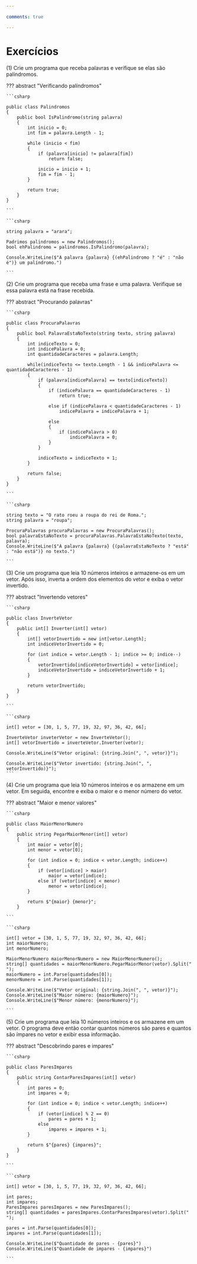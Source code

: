 ```yaml
---

comments: true

---
```


# **Exercícios**

(1) Crie um programa que receba palavras e verifique se elas são palíndromos.

??? abstract "Verificando palíndromos"

    ```csharp
    
    public class Palindromos
    {
        public bool IsPalindromo(string palavra)
        {
            int inicio = 0;
            int fim = palavra.Length - 1;

            while (inicio < fim)
            {
                if (palavra[inicio] != palavra[fim])
                    return false;

                inicio = inicio + 1;
                fim = fim - 1;
            }

            return true;
        }
    }

    ```

    ```csharp
    
    string palavra = "arara";

    Padrimos palindromos = new Palindromos();
    bool ehPalindromo = palindromos.IsPalindromo(palavra);

    Console.WriteLine($"A palavra {palavra} {(ehPalindromo ? "é" : "não é")} um palíndromo.")
    
    ```

(2) Crie um programa que receba uma frase e uma palavra. Verifique se essa palavra está na frase recebida.

??? abstract "Procurando palavras"

    ```csharp
    
    public class ProcuraPalavras
    {
        public bool PalavraEstaNoTexto(string texto, string palavra)
        {
            int indiceTexto = 0;
            int indicePalavra = 0;
            int quantidadeCaracteres = palavra.Length;

            while(indiceTexto <= texto.Length - 1 && indicePalavra <= quantidadeCaracteres - 1)
            {
                if (palavra[indicePalavra] == texto[indiceTexto])
                {
                    if (indicePalavra == quantidadeCaracteres - 1)
                        return true;

                    else if (indicePalavra < quantidadeCaracteres - 1)
                        indicePalavra = indicePalavra + 1;

                    else
                    {
                        if (indicePalavra > 0)
                            indicePalavra = 0;
                    }
                }

                indiceTexto = indiceTexto + 1;
            }

            return false;
        }
    }

    ```

    ```csharp
    
    string texto = "O rato roeu a roupa do rei de Roma.";
    string palavra = "roupa";

    ProcuraPalavras procuraPalavras = new ProcuraPalavras();
    bool palavraEstaNoTexto = procuraPalavras.PalavraEstaNoTexto(texto, palavra);
    Console.WriteLine($"A palavra {palavra} {(palavraEstaNoTexto ? "está" : "não está")} no texto.")
    
    ```


(3) Crie um programa que leia 10 números inteiros e armazene-os em um vetor. Após isso, inverta a ordem dos elementos do vetor e exiba o vetor invertido.

??? abstract "Invertendo vetores"

    ```csharp

    public class InverteVetor
    {
        public int[] Inverter(int[] vetor)
        {
            int[] vetorInvertido = new int[vetor.Length];
            int indiceVetorInvertido = 0;

            for (int indice = vetor.Length - 1; indice >= 0; indice--)
            {
                vetorInvertido[indiceVetorInvertido] = vetor[indice];
                indiceVetorInvertido = indiceVetorInvertido + 1;
            }

            return vetorInvertido;
        }
    }

    ```

    ```csharp

    int[] vetor = [30, 1, 5, 77, 19, 32, 97, 36, 42, 66];

    InverteVetor inveterVetor = new InverteVetor();
    int[] vetorInvertido = inverteVetor.Inverter(vetor);

    Console.WriteLine($"Vetor original: {string.Join(", ", vetor)}");

    Console.WriteLine($"Vetor invertido: {string.Join(", ", vetorInvertido)}");
    ```

(4) Crie um programa que leia 10 números inteiros e os armazene em um vetor. Em seguida, encontre e exiba o maior e o menor número do vetor.

??? abstract "Maior e menor valores"

    ```csharp

    public class MaiorMenorNumero
    {
        public string PegarMaiorMenor(int[] vetor)
        {
            int maior = vetor[0];
            int menor = vetor[0];

            for (int indice = 0; indice < vetor.Length; indice++)
            {
                if (vetor[indice] > maior)
                    maior = vetor[indice];
                else if (vetor[indice] < menor)
                    menor = vetor[indice];
            }

            return $"{maior} {menor}";
        }

    ```

    ```csharp

    int[] vetor = [30, 1, 5, 77, 19, 32, 97, 36, 42, 66];
    int maiorNumero;
    int menorNumero;

    MaiorMenorNumero maiorMenorNumero = new MaiorMenorNumero();
    string[] quantidades = maiorMenorNumero.PegarMaiorMenor(vetor).Split(" ");
    maiorNumero = int.Parse(quantidades[0]);
    menorNumero = int.Parse(quantidades[1]);

    Console.WriteLine($"Vetor original: {string.Join(", ", vetor)}");
    Console.WriteLine($"Maior número: {maiorNumero}");
    Console.WriteLine($"Menor número: {menorNumero}");

    ```

(5) Crie um programa que leia 10 números inteiros e os armazene em um vetor. O programa deve então contar quantos números são pares e quantos são ímpares no vetor e exibir essa informação.

??? abstract "Descobrindo pares e impares"

    ```csharp

    public class ParesImpares
    {
        public string ContarParesImpares(int[] vetor)
        {
            int pares = 0;
            int impares = 0;

            for (int indice = 0; indice < vetor.Length; indice++)
            {
                if (vetor[indice] % 2 == 0)
                    pares = pares + 1;
                else
                    impares = impares + 1;
            }

            return $"{pares} {impares}";
        }
    }

    ```

    ```csharp

    int[] vetor = [30, 1, 5, 77, 19, 32, 97, 36, 42, 66];

    int pares;
    int impares;
    ParesImpares paresImpares = new ParesImpares();
    string[] quantidades = paresImpares.ContarParesImpares(vetor).Split(" ");
    
    pares = int.Parse(quantidades[0]);
    impares = int.Parse(quantidades[1]);

    Console.WriteLine($"Quantidade de pares - {pares}")
    Console.WriteLine($"Quantidade de impares - {impares}")

    ```